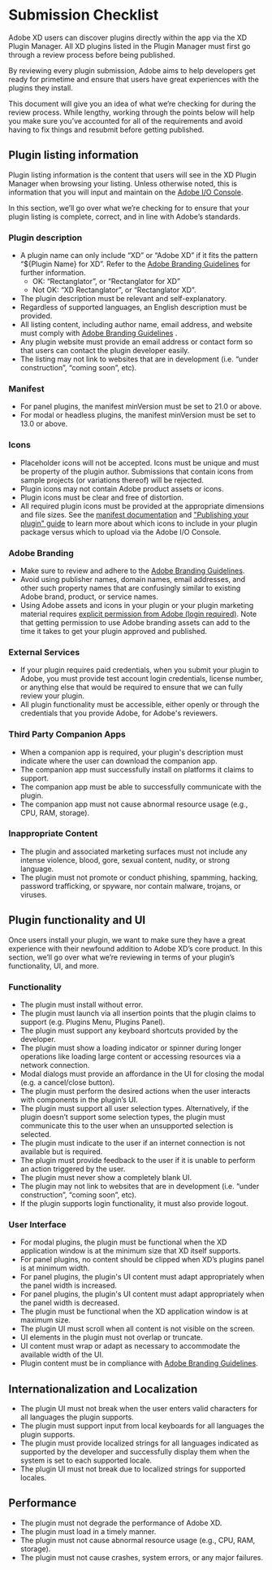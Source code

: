 # Submission Checklist

Adobe XD users can discover plugins directly within the app via the XD Plugin Manager. All XD plugins listed in the Plugin Manager must first go through a review process before being published.

By reviewing every plugin submission, Adobe aims to help developers get ready for primetime and ensure that users have great experiences with the plugins they install.

This document will give you an idea of what we’re checking for during the review process. While lengthy, working through the points below will help you make sure you’ve accounted for all of the requirements and avoid having to fix things and resubmit before getting published.


## Plugin listing information

Plugin listing information is the content that users will see in the XD Plugin Manager when browsing your listing. Unless otherwise noted, this is information that you will input and maintain on the [Adobe I/O Console](https://console.adobe.io/plugins).

In this section, we’ll go over what we’re checking for to ensure that your plugin listing is complete, correct, and in line with Adobe’s standards.

### Plugin description

* A plugin name can only include “XD” or “Adobe XD” if it fits the pattern “${Plugin Name} for XD”. Refer to the [Adobe Branding Guidelines](https://partners.adobe.com/content/dam/tep_assets/public/public_1/documents/Adobe-Creative-Cloud-Developer-Brand-Guide-062218.pdf) for further information.
    * OK: “Rectanglator”, or “Rectanglator for XD”
    * Not OK: “XD Rectanglator”, or “Rectanglator XD”.
* The plugin description must be relevant and self-explanatory.
* Regardless of supported languages, an English description must be provided.
* All listing content, including author name, email address, and website must comply with [Adobe Branding Guidelines](https://partners.adobe.com/content/dam/tep_assets/public/public_1/documents/Adobe-Creative-Cloud-Developer-Brand-Guide-062218.pdf) .	
* Any plugin website must provide an email address or contact form so that users can contact the plugin developer easily.
* The listing may not link to websites that are in development (i.e. “under construction”, “coming soon”, etc).


### Manifest

* For panel plugins, the manifest minVersion must be set to 21.0 or above.
* For modal or headless plugins, the manifest minVersion must be set to 13.0 or above.

### Icons

* Placeholder icons will not be accepted. Icons must be unique and must be property of the plugin author. Submissions that contain icons from sample projects (or variations thereof) will be rejected.
* Plugin icons may not contain Adobe product assets or icons. 
* Plugin icons must be clear and free of distortion.
* All required plugin icons must be provided at the appropriate dimensions and file sizes. See the [manifest documentation](https://adobexdplatform.com/plugin-docs/reference/structure/manifest.html) and ["Publishing your plugin" guide](https://adobexdplatform.com/plugin-docs/distribution/how-to-submit-to-plugin-manager.html) to learn more about which icons to include in your plugin package versus which to upload via the Adobe I/O Console.

### Adobe Branding

* Make sure to review and adhere to the [Adobe Branding Guidelines](https://partners.adobe.com/content/dam/tep_assets/public/public_1/documents/Adobe-Creative-Cloud-Developer-Brand-Guide-062218.pdf).
* Avoid using publisher names, domain names, email addresses, and other such property names that are confusingly similar to existing Adobe brand, product, or service names.
* Using Adobe assets and icons in your plugin or your plugin marketing material requires [explicit permission from Adobe (login required)](https://partners.adobe.com/exchangeprogram/creativecloud/marketing.html). Note that getting permission to use Adobe branding assets can add to the time it takes to get your plugin approved and published.

### External Services

* If your plugin requires paid credentials, when you submit your plugin to Adobe, you must provide test account login credentials, license number, or anything else that would be required to ensure that we can fully review your plugin. 
* All plugin functionality must be accessible, either openly or through the credentials that you provide Adobe, for Adobe's reviewers.


### Third Party Companion Apps

* When a companion app is required, your plugin's description must indicate where the user can download the companion app.  
* The companion app must successfully install on platforms it claims to support.
* The companion app must be able to successfully communicate with the plugin.
* The companion app must not cause abnormal resource usage (e.g., CPU, RAM, storage).

### Inappropriate Content

* The plugin and associated marketing surfaces must not include any intense violence, blood, gore, sexual content, nudity, or strong language.
* The plugin must not promote or conduct phishing, spamming, hacking, password trafficking, or spyware, nor contain malware, trojans, or viruses.   


## Plugin functionality and UI

Once users install your plugin, we want to make sure they have a great experience with their newfound addition to Adobe XD’s core product. In this section, we’ll go over what we’re reviewing in terms of your plugin’s functionality, UI, and more.


### Functionality

* The plugin must install without error.
* The plugin must launch via all insertion points that the plugin claims to support (e.g. Plugins Menu, Plugins Panel). 
* The plugin must support any keyboard shortcuts provided by the developer.
* The plugin must show a loading indicator or spinner during longer operations like loading large content or accessing resources via a network connection.
* Modal dialogs must provide an affordance in the UI for closing the modal (e.g. a cancel/close button).
* The plugin must perform the desired actions when the user interacts with components in the plugin’s UI.  
* The plugin must support all user selection types. Alternatively, if the plugin doesn’t support some selection types, the plugin must communicate this to the user when an unsupported selection is selected.
* The plugin must indicate to the user if an internet connection is not available but is required.
* The plugin must provide feedback to the user if it is unable to perform an action triggered by the user.
* The plugin must never show a completely blank UI.
* The plugin may not link to websites that are in development (i.e. “under construction”, “coming soon”, etc).
* If the plugin supports login functionality, it must also provide logout.

### User Interface

* For modal plugins, the plugin must be functional when the XD application window is at the minimum size that XD itself supports.  
* For panel plugins, no content should be clipped when XD’s plugins panel is at minimum width.
* For panel plugins, the plugin's UI content must adapt appropriately when the panel width is increased.  
* For panel plugins, the plugin's UI content must adapt appropriately when the panel width is decreased.  
* The plugin must be functional when the XD application window is at maximum size.
* The plugin UI must scroll when all content is not visible on the screen.
* UI elements in the plugin must not overlap or truncate.  
* UI content must wrap or adapt as necessary to accommodate the available width of the UI.
* Plugin content must be in compliance with [Adobe Branding Guidelines](https://partners.adobe.com/content/dam/tep_assets/public/public_1/documents/Adobe-Creative-Cloud-Developer-Brand-Guide-062218.pdf). 
 

## Internationalization and Localization

* The plugin UI must not break when the user enters valid characters for all languages the plugin supports.
* The plugin must support input from local keyboards for all languages the plugin supports.
* The plugin must provide localized strings for all languages indicated as supported by the developer and successfully display them when the system is set to each supported locale.
* The plugin UI must not break due to localized strings for supported locales.


## Performance

* The plugin must not degrade the performance of Adobe XD. 
* The plugin must load in a timely manner. 
* The plugin must not cause abnormal resource usage (e.g., CPU, RAM, storage).
* The plugin must not cause crashes, system errors, or any major failures.

